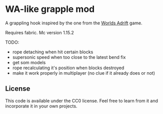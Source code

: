 # WA-like grapple mod

A grappling hook inspired by the one from the [Worlds Adrift](https://www.worldsadrift.com/) game.

Requires fabric. Mc version 1.15.2

TODO:
* rope detaching when hit certain blocks
* supersonic speed when too close to the latest bend fix
* get som models
* rope recalculating it's position when blocks destroyed
* make it work properly in multiplayer (no clue if it already does or not)


## License

This code is available under the CC0 license. Feel free to learn from it and incorporate it in your own projects.
